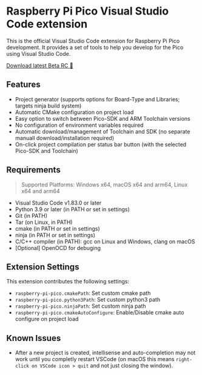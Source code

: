 # Raspberry Pi Pico Visual Studio Code extension

This is the official Visual Studio Code extension for Raspberry Pi Pico development. It provides a set of tools to help you develop for the Pico using Visual Studio Code.

[Download latest Beta RC 📀](https://github.com/paulober/vscode-raspberry-pi-pico/releases/tag/v0.7.1)

## Features

- Project generator (supports options for Board-Type and Libraries; targets ninja build system)
- Automatic CMake configuration on project load
- Easy option to switch between Pico-SDK and ARM Toolchain versions
- No configuration of environment variables required
- Automatic download/management of Toolchain and SDK (no separate manuall download/installation required)
- On-click project compilation per status bar button (with the selected Pico-SDK and Toolchain)

## Requirements

> Supported Platforms: Windows x64, macOS x64 and arm64, Linux x64 and arm64

- Visual Studio Code v1.83.0 or later
- Python 3.9 or later (in PATH or set in settings)
- Git (in PATH)
- Tar (on Linux, in PATH)
- cmake (in PATH or set in settings)
- ninja (in PATH or set in settings)
- C/C++ compiler (in PATH): gcc on Linux and Windows, clang on macOS
- \[Optional\] OpenOCD for debuging

## Extension Settings

This extension contributes the following settings:

* `raspberry-pi-pico.cmakePath`: Set custom cmake path
* `raspberry-pi-pico.python3Path`: Set custom python3 path
* `raspberry-pi-pico.ninjaPath`: Set custom ninja path
* `raspberry-pi-pico.cmakeAutoConfigure`: Enable/Disable cmake auto configure on project load

## Known Issues

- After a new project is created, intellisense and auto-completion may not work until you completly restart VSCode (on macOS this means `right-click on VSCode icon > quit` and not just closing the window).

